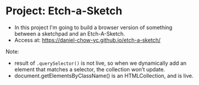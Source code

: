 # Project: Etch-a-Sketch

- In this project I'm going to build a browser version of something between a sketchpad and an Etch-A-Sketch.
- Access at: https://daniel-chow-yc.github.io/etch-a-sketch/

Note:
- result of ``.querySelector()`` is not live, so when we dynamically add an element that matches a selector, the collection won’t update.
- document.getElementsByClassName() is an HTMLCollection, and is live.